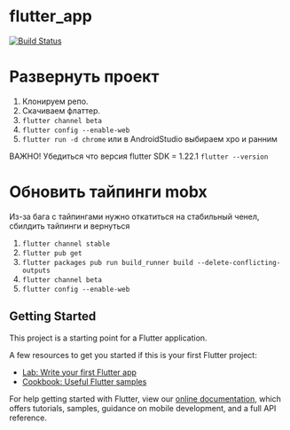 # flutter_app
[![Build Status](https://github.com/appbuildy/platform/workflows/flutter%20drive/badge.svg?branch=master)](https://github.com/ksheremet/flutter_actions/actions?query=workflow%3A"flutter+drive"+branch%3Amaster)
# Развернуть проект

1. Клонируем репо.
2. Скачиваем флаттер.
3. ```flutter channel beta```
4. ```flutter config --enable-web```
5. ```flutter run -d chrome``` или в AndroidStudio выбираем хро и ранним

ВАЖНО! Убедиться что версия flutter SDK = 1.22.1 
```flutter --version```

# Обновить тайпинги mobx
Из-за бага c тайпингами нужно откатиться на стабильный ченел, сбилдить тайпинги и вернуться

1. ```flutter channel stable```
2. ```flutter pub get```
3. ```flutter packages pub run build_runner build --delete-conflicting-outputs```
4. ```flutter channel beta```
5. ```flutter config --enable-web```



## Getting Started

This project is a starting point for a Flutter application.

A few resources to get you started if this is your first Flutter project:

- [Lab: Write your first Flutter app](https://flutter.dev/docs/get-started/codelab)
- [Cookbook: Useful Flutter samples](https://flutter.dev/docs/cookbook)

For help getting started with Flutter, view our
[online documentation](https://flutter.dev/docs), which offers tutorials,
samples, guidance on mobile development, and a full API reference.
